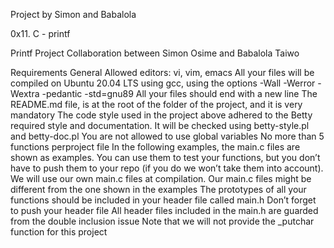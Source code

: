 Project by Simon and Babalola

0x11. C - printf

Printf Project Collaboration between Simon Osime and Babalola Taiwo

Requirements
General
Allowed editors: vi, vim, emacs
All your files will be compiled on Ubuntu 20.04 LTS using gcc, using the options -Wall -Werror -Wextra -pedantic -std=gnu89
All your files should end with a new line
The README.md file, is at the root of the folder of the project, and it is very mandatory
The code style used in the project above adhered to the Betty required style and documentation. It will be checked using betty-style.pl and betty-doc.pl
You are not allowed to use global variables
No more than 5 functions perproject  file
In the following examples, the main.c files are shown as examples. You can use them to test your functions, but you don’t have to push them to your repo (if you do we won’t take them into account). We will use our own main.c files at compilation. Our main.c files might be different from the one shown in the examples
The prototypes of all your functions should be included in your header file called main.h
Don’t forget to push your header file
All header files included in the main.h are guarded from the double inclusion issue
Note that we will not provide the _putchar function for this project
